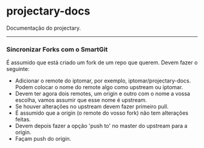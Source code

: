 # projectary-docs

Documentação do projectary.

---

### Sincronizar Forks com o SmartGit

É assumido que está criado um fork de um repo que querem. Devem fazer o seguinte:
- Adicionar o remote do iptomar, por exemplo, iptomar/projectary-docs. Podem colocar o nome do remote algo como upstream ou iptomar.
- Devem ter agora dois remotes, um origin e outro com o nome a vossa escolha, vamos assumir que esse nome é upstream.
- Se houver alterações no upstream devem fazer primeiro pull.
- É assumido que a origin (o remote do vosso fork) não tem alterações feitas.
- Devem depois fazer a opção 'push to' no master do upstream para a origin.
- Façam push do origin.


